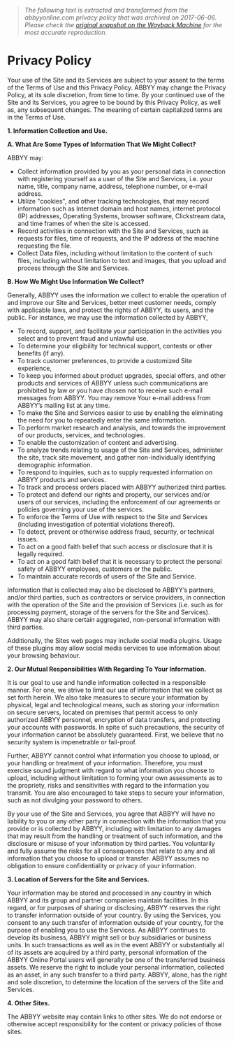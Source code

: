 > *The following text is extracted and transformed from the abbyyonline.com privacy policy that was archived on 2017-06-06. Please check the [original snapshot on the Wayback Machine](https://web.archive.org/web/20170606144827id_/http%3A//www.abbyyonline.com/en/Help/Privacy/main) for the most accurate reproduction.*

# Privacy Policy

Your use of the Site and its Services are subject to your assent to the terms of the Terms of Use and this Privacy Policy. ABBYY may change the Privacy Policy, at its sole discretion, from time to time. By your continued use of the Site and its Services, you agree to be bound by this Privacy Policy, as well as, any subsequent changes. The meaning of certain capitalized terms are in the Terms of Use. 

**1\. Information Collection and Use.**

**A. What Are Some Types of Information That We Might Collect?**

ABBYY may: 

  * Collect information provided by you as your personal data in connection with registering yourself as a user of the Site and Services, i.e. your name, title, company name, address, telephone number, or e-mail address. 
  * Utilize "cookies", and other tracking technologies, that may record information such as Internet domain and host names, internet protocol (IP) addresses, Operating Systems, browser software, Clickstream data, and time frames of when the site is accessed. 
  * Record activities in connection with the Site and Services, such as requests for files, time of requests, and the IP address of the machine requesting the file. 
  * Collect Data files, including without limitation to the content of such files, including without limitation to text and images, that you upload and process through the Site and Services. 



**B. How We Might Use Information We Collect?**

Generally, ABBYY uses the information we collect to enable the operation of and improve our Site and Services, better meet customer needs, comply with applicable laws, and protect the rights of ABBYY, its users, and the public. For instance, we may use the information collected by ABBYY,

  * To record, support, and facilitate your participation in the activities you select and to prevent fraud and unlawful use. 
  * To determine your eligibility for technical support, contests or other benefits (if any). 
  * To track customer preferences, to provide a customized Site experience, 
  * To keep you informed about product upgrades, special offers, and other products and services of ABBYY unless such communications are prohibited by law or you have chosen not to receive such e-mail messages from ABBYY. You may remove Your e-mail address from ABBYY’s mailing list at any time.
  * To make the Site and Services easier to use by enabling the eliminating the need for you to repeatedly enter the same information.
  * To perform market research and analysis, and towards the improvement of our products, services, and technologies.
  * To enable the customization of content and advertising. 
  * To analyze trends relating to usage of the Site and Services, administer the site, track site movement, and gather non-individually identifying demographic information.
  * To respond to inquiries, such as to supply requested information on ABBYY products and services. 
  * To track and process orders placed with ABBYY authorized third parties. 
  * To protect and defend our rights and property, our services and/or users of our services, including the enforcement of our agreements or policies governing your use of the services.
  * To enforce the Terms of Use with respect to the Site and Services (including investigation of potential violations thereof).
  * To detect, prevent or otherwise address fraud, security, or technical issues.
  * To act on a good faith belief that such access or disclosure that it is legally required. 
  * To act on a good faith belief that it is necessary to protect the personal safety of ABBYY employees, customers or the public. 
  * To maintain accurate records of users of the Site and Service.



Information that is collected may also be disclosed to ABBYY’s partners, and/or third parties, such as contractors or service providers, in connection with the operation of the Site and the provision of Services (i.e. such as for processing payment, storage of the servers for the Site and Services). ABBYY may also share certain aggregated, non-personal information with third parties.

Additionally, the Sites web pages may include social media plugins. Usage of these plugins may allow social media services to use information about your browsing behaviour.

**2\. Our Mutual Responsibilities With Regarding To Your Information.**

It is our goal to use and handle information collected in a responsible manner. For one, we strive to limit our use of information that we collect as set forth herein. We also take measures to secure your information by physical, legal and technological means, such as storing your information on secure servers, located on premises that permit access to only authorized ABBYY personnel, encryption of data transfers, and protecting your accounts with passwords. In spite of such precautions, the security of your information cannot be absolutely guaranteed. First, we believe that no security system is impenetrable or fail-proof. 

Further, ABBYY cannot control what information you choose to upload, or your handling or treatment of your information. Therefore, you must exercise sound judgment with regard to what information you choose to upload, including without limitation to forming your own assessments as to the propriety, risks and sensitivities with regard to the information you transmit. You are also encouraged to take steps to secure your information, such as not divulging your password to others. 

By your use of the Site and Services, you agree that ABBYY will have no liability to you or any other party in connection with the information that you provide or is collected by ABBYY, including with limitation to any damages that may result from the handling or treatment of such information, and the disclosure or misuse of your information by third parties. You voluntarily and fully assume the risks for all consequences that relate to any and all information that you choose to upload or transfer. ABBYY assumes no obligation to ensure confidentiality or privacy of your information.

**3\. Location of Servers for the Site and Services.**

Your information may be stored and processed in any country in which ABBYY and its group and partner companies maintain facilities. In this regard, or for purposes of sharing or disclosing, ABBYY reserves the right to transfer information outside of your country. By using the Services, you consent to any such transfer of information outside of your country, for the purpose of enabling you to use the Services. As ABBYY continues to develop its business, ABBYY might sell or buy subsidiaries or business units. In such transactions as well as in the event ABBYY or substantially all of its assets are acquired by a third party, personal information of the ABBYY Online Portal users will generally be one of the transferred business assets. We reserve the right to include your personal information, collected as an asset, in any such transfer to a third party. ABBYY, alone, has the right and sole discretion, to determine the location of the servers of the Site and Services.

**4\. Other Sites.**

The ABBYY website may contain links to other sites. We do not endorse or otherwise accept responsibility for the content or privacy policies of those sites.
